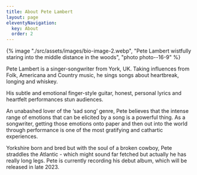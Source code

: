 ```yaml
---
title: About Pete Lambert
layout: page
eleventyNavigation:
  key: About
  order: 2
---
```


{% image "./src/assets/images/bio-image-2.webp", "Pete Lambert wistfully staring into the middle distance in the woods", "photo photo--16-9" %}

Pete Lambert is a singer-songwriter from York, UK. Taking influences from Folk, Americana and Country music, he sings songs about heartbreak, longing and whiskey.

His subtle and emotional finger-style guitar, honest, personal lyrics and heartfelt performances stun audiences.

An unabashed lover of the ‘sad song’ genre, Pete believes that the intense range of emotions that can be elicited by a song is a powerful thing. As a songwriter, getting those emotions onto paper and then out into the world through performance is one of the most gratifying and cathartic experiences.

Yorkshire born and bred but with the soul of a broken cowboy, Pete straddles the Atlantic - which might sound far fetched but actually he has really long legs.
Pete is currently recording his debut album, which will be released in late 2023.
